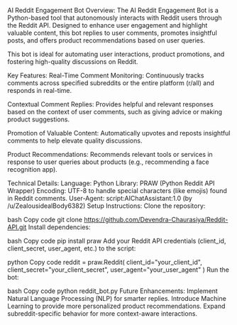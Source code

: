 AI Reddit Engagement Bot
Overview:
The AI Reddit Engagement Bot is a Python-based tool that autonomously interacts with Reddit users through the Reddit API. Designed to enhance user engagement and highlight valuable content, this bot replies to user comments, promotes insightful posts, and offers product recommendations based on user queries.

This bot is ideal for automating user interactions, product promotions, and fostering high-quality discussions on Reddit.

Key Features:
Real-Time Comment Monitoring:
Continuously tracks comments across specified subreddits or the entire platform (r/all) and responds in real-time.

Contextual Comment Replies:
Provides helpful and relevant responses based on the context of user comments, such as giving advice or making product suggestions.

Promotion of Valuable Content:
Automatically upvotes and reposts insightful comments to help elevate quality discussions.

Product Recommendations:
Recommends relevant tools or services in response to user queries about products (e.g., recommending a face recognition app).

Technical Details:
Language: Python
Library: PRAW (Python Reddit API Wrapper)
Encoding: UTF-8 to handle special characters (like emojis) found in Reddit comments.
User-Agent: script:AIChatAssistant:1.0 (by /u/ZealousidealBody6382)
Setup Instructions:
Clone the repository:

bash
Copy code
git clone https://github.com/Devendra-Chaurasiya/Reddit-API.git
Install dependencies:

bash
Copy code
pip install praw
Add your Reddit API credentials (client_id, client_secret, user_agent, etc.) to the script:

python
Copy code
reddit = praw.Reddit(
    client_id="your_client_id",
    client_secret="your_client_secret",
    user_agent="your_user_agent"
)
Run the bot:

bash
Copy code
python reddit_bot.py
Future Enhancements:
Implement Natural Language Processing (NLP) for smarter replies.
Introduce Machine Learning to provide more personalized product recommendations.
Expand subreddit-specific behavior for more context-aware interactions.
